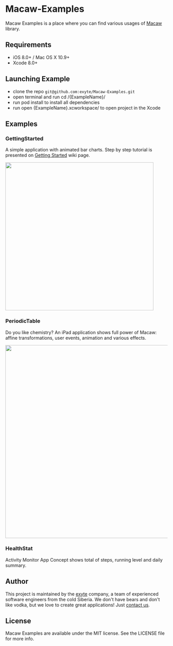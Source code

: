 # Macaw-Examples

Macaw Examples is a place where you can find various usages of [Macaw](https://github.com/exyte/macaw) library.

## Requirements
* iOS 8.0+ / Mac OS X 10.9+
* Xcode 8.0+

## Launching Example

* clone the repo `git@github.com:exyte/Macaw-Examples.git`
* open terminal and run cd <MacawExamplesRepo>/{ExampleName}/
* run pod install to install all dependencies
* run open {ExampleName}.xcworkspace/ to open project in the Xcode

## Examples

### GettingStarted

A simple application with animated bar charts. Step by step tutorial is presented on [Getting Started](https://github.com/exyte/Macaw/wiki/Getting-started) wiki page.

<img src="https://www.dropbox.com/s/766wpt4tx6bf0ph/howto-animation-1.gif?dl=1" width="460">

### PeriodicTable

Do you like chemistry? An iPad application shows full power of Macaw: affine transformations, user events, animation and various effects.

<img src="https://www.dropbox.com/s/b6lspzzqa80ielk/periodic-ipad.gif?dl=1" width="600">

### HealthStat

Activity Monitor App Concept shows total of steps, running level and daily summary.

## Author

This project is maintained by the [exyte](http://www.exyte.com) company, a team of experienced software engineers from the cold Siberia. We don't have bears and don't like vodka, but we love to create great applications! Just [contact us](mailto:info@exyte.com).

## License

Macaw Examples are available under the MIT license. See the LICENSE file for more info.
